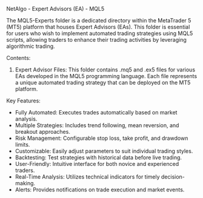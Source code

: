 NetAlgo - Expert Advisors (EA) - MQL5

The MQL5-Experts folder is a dedicated directory within the MetaTrader 5 (MT5) platform that houses Expert Advisors (EAs). This folder is essential for users who wish to implement automated trading strategies using MQL5 scripts, allowing traders to enhance their trading activities by leveraging algorithmic trading.

Contents:

1. Expert Advisor Files: This folder contains .mq5 and .ex5 files for various EAs developed in the MQL5 programming language. Each file represents a unique automated trading strategy that can be deployed on the MT5 platform.


Key Features:

- Fully Automated: Executes trades automatically based on market analysis.
- Multiple Strategies: Includes trend following, mean reversion, and breakout approaches.
- Risk Management: Configurable stop loss, take profit, and drawdown limits.
- Customizable: Easily adjust parameters to suit individual trading styles.
- Backtesting: Test strategies with historical data before live trading.
- User-Friendly: Intuitive interface for both novice and experienced traders.
- Real-Time Analysis: Utilizes technical indicators for timely decision-making.
- Alerts: Provides notifications on trade execution and market events.
